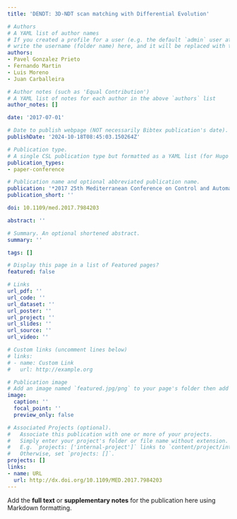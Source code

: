 ```yaml
---
title: 'DENDT: 3D-NDT scan matching with Differential Evolution'

# Authors
# A YAML list of author names
# If you created a profile for a user (e.g. the default `admin` user at `content/authors/admin/`), 
# write the username (folder name) here, and it will be replaced with their full name and linked to their profile.
authors:
- Pavel Gonzalez Prieto
- Fernando Martin
- Luis Moreno
- Juan Carballeira

# Author notes (such as 'Equal Contribution')
# A YAML list of notes for each author in the above `authors` list
author_notes: []

date: '2017-07-01'

# Date to publish webpage (NOT necessarily Bibtex publication's date).
publishDate: '2024-10-18T08:45:03.150264Z'

# Publication type.
# A single CSL publication type but formatted as a YAML list (for Hugo requirements).
publication_types:
- paper-conference

# Publication name and optional abbreviated publication name.
publication: '*2017 25th Mediterranean Conference on Control and Automation (MED)*'
publication_short: ''

doi: 10.1109/med.2017.7984203

abstract: ''

# Summary. An optional shortened abstract.
summary: ''

tags: []

# Display this page in a list of Featured pages?
featured: false

# Links
url_pdf: ''
url_code: ''
url_dataset: ''
url_poster: ''
url_project: ''
url_slides: ''
url_source: ''
url_video: ''

# Custom links (uncomment lines below)
# links:
# - name: Custom Link
#   url: http://example.org

# Publication image
# Add an image named `featured.jpg/png` to your page's folder then add a caption below.
image:
  caption: ''
  focal_point: ''
  preview_only: false

# Associated Projects (optional).
#   Associate this publication with one or more of your projects.
#   Simply enter your project's folder or file name without extension.
#   E.g. `projects: ['internal-project']` links to `content/project/internal-project/index.md`.
#   Otherwise, set `projects: []`.
projects: []
links:
- name: URL
  url: http://dx.doi.org/10.1109/MED.2017.7984203
---
```


Add the **full text** or **supplementary notes** for the publication here using Markdown formatting.
